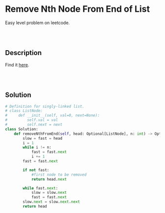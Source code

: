 # Remove Nth Node From End of List

Easy level problem on leetcode.

<br>
<br>

## Description

Find it [here](http://rb.gy/9gkdop).

<br>
<br>

## Solution

```py
# Definition for singly-linked list.
# class ListNode:
#     def __init__(self, val=0, next=None):
#         self.val = val
#         self.next = next
class Solution:
    def removeNthFromEnd(self, head: Optional[ListNode], n: int) -> Optional[ListNode]:
        slow = fast = head
        i = 1
        while i != n:
            fast = fast.next
            i += 1
        fast = fast.next

        if not fast:
            #first node to be removed
            return head.next

        while fast.next:
            slow = slow.next
            fast = fast.next
        slow.next = slow.next.next
        return head
```
